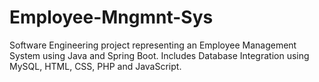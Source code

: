 # Employee-Mngmnt-Sys
Software Engineering project representing an Employee Management System using Java and Spring Boot.
Includes Database Integration using MySQL, HTML, CSS, PHP and JavaScript.
